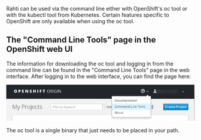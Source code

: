 Rahti can be used via the command line either with OpenShift's oc tool or with
the kubectl tool from Kubernetes. Certain features specific to OpenShift are
only available when using the oc tool.

## The "Command Line Tools" page in the OpenShift web UI

The information for downloading the oc tool and logging in from the command line
can be found in the "Command Line Tools" page in the web interface. After
logging in to the web interface, you can find the page here:

![Command line tools](img/cli_help_menu.png)

The oc tool is a single binary that just needs to be placed in your path.
